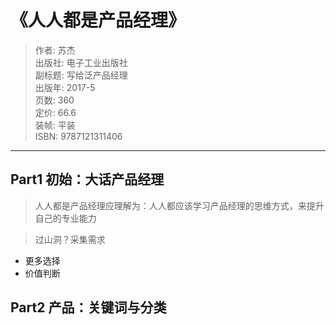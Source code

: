 # 《人人都是产品经理》
> 作者:  苏杰 <br />
出版社: 电子工业出版社<br />
副标题: 写给泛产品经理<br />
出版年: 2017-5<br />
页数: 360<br />
定价: 66.6<br />
装帧: 平装<br />
ISBN: 9787121311406
---

## Part1  初始：大话产品经理

> 人人都是产品经理应理解为：人人都应该学习产品经理的思维方式，来提升自己的专业能力

> 过山洞？采集需求
* 更多选择
* 价值判断

## Part2  产品：关键词与分类
